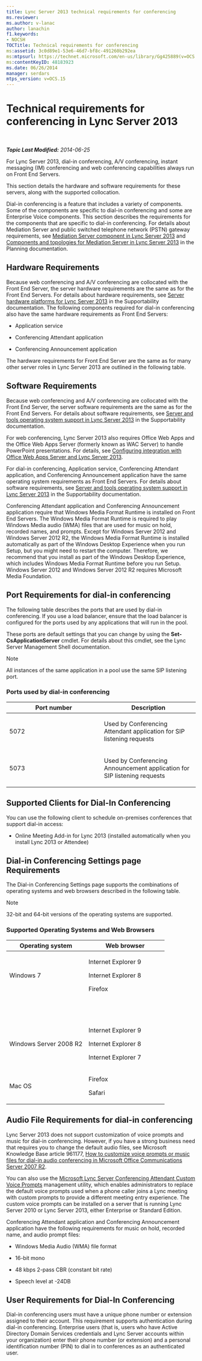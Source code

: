 ```yaml
---
title: Lync Server 2013 technical requirements for conferencing
ms.reviewer: 
ms.author: v-lanac
author: lanachin
f1.keywords:
- NOCSH
TOCTitle: Technical requirements for conferencing
ms:assetid: 3c0d89e1-53e6-46d7-bf8c-491260b292ea
ms:mtpsurl: https://technet.microsoft.com/en-us/library/Gg425889(v=OCS.15)
ms:contentKeyID: 48183923
ms.date: 06/26/2014
manager: serdars
mtps_version: v=OCS.15
---
```


<div data-xmlns="http://www.w3.org/1999/xhtml">

<div class="topic" data-xmlns="http://www.w3.org/1999/xhtml" data-msxsl="urn:schemas-microsoft-com:xslt" data-cs="http://msdn.microsoft.com/">

<div data-asp="https://msdn2.microsoft.com/asp">

# Technical requirements for conferencing in Lync Server 2013

</div>

<div id="mainSection">

<div id="mainBody">

<span> </span>

_**Topic Last Modified:** 2014-06-25_

For Lync Server 2013, dial-in conferencing, A/V conferencing, instant messaging (IM) conferencing and web conferencing capabilities always run on Front End Servers.

This section details the hardware and software requirements for these servers, along with the supported collocation.

Dial-in conferencing is a feature that includes a variety of components. Some of the components are specific to dial-in conferencing and some are Enterprise Voice components. This section describes the requirements for the components that are specific to dial-in conferencing. For details about Mediation Server and public switched telephone network (PSTN) gateway requirements, see [Mediation Server component in Lync Server 2013](lync-server-2013-mediation-server-component.md) and [Components and topologies for Mediation Server in Lync Server 2013](lync-server-2013-components-and-topologies-for-mediation-server.md) in the Planning documentation.

<div>

## Hardware Requirements

Because web conferencing and A/V conferencing are collocated with the Front End Server, the server hardware requirements are the same as for the Front End Servers. For details about hardware requirements, see [Server hardware platforms for Lync Server 2013](lync-server-2013-server-hardware-platforms.md) in the Supportability documentation. The following components required for dial-in conferencing also have the same hardware requirements as Front End Servers:

  - Application service

  - Conferencing Attendant application

  - Conferencing Announcement application

The hardware requirements for Front End Server are the same as for many other server roles in Lync Server 2013 are outlined in the following table.

</div>

<div>

## Software Requirements

Because web conferencing and A/V conferencing are collocated with the Front End Server, the server software requirements are the same as for the Front End Servers. For details about software requirements, see [Server and tools operating system support in Lync Server 2013](lync-server-2013-server-and-tools-operating-system-support.md) in the Supportability documentation.

For web conferencing, Lync Server 2013 also requires Office Web Apps and the Office Web Apps Server (formerly known as WAC Server) to handle PowerPoint presentations. For details, see [Configuring integration with Office Web Apps Server and Lync Server 2013](lync-server-2013-enabling-office-web-apps-server-and-lync-server-2013.md).

For dial-in conferencing, Application service, Conferencing Attendant application, and Conferencing Announcement application have the same operating system requirements as Front End Servers. For details about software requirements, see [Server and tools operating system support in Lync Server 2013](lync-server-2013-server-and-tools-operating-system-support.md) in the Supportability documentation.

Conferencing Attendant application and Conferencing Announcement application require that Windows Media Format Runtime is installed on Front End Servers. The Windows Media Format Runtime is required to play Windows Media audio (WMA) files that are used for music on hold, recorded names, and prompts. Except for Windows Server 2012 and Windows Server 2012 R2, the Windows Media Format Runtime is installed automatically as part of the Windows Desktop Experience when you run Setup, but you might need to restart the computer. Therefore, we recommend that you install as part of the Windows Desktop Experience, which includes Windows Media Format Runtime before you run Setup. Windows Server 2012 and Windows Server 2012 R2 requires Microsoft Media Foundation.

</div>

<div>

## Port Requirements for dial-in conferencing

The following table describes the ports that are used by dial-in conferencing. If you use a load balancer, ensure that the load balancer is configured for the ports used by any applications that will run in the pool.

These ports are default settings that you can change by using the **Set-CsApplicationServer** cmdlet. For details about this cmdlet, see the Lync Server Management Shell documentation.

<div>


> [!NOTE]  
> All instances of the same application in a pool use the same SIP listening port.



</div>

### Ports used by dial-in conferencing

<table>
<colgroup>
<col style="width: 50%" />
<col style="width: 50%" />
</colgroup>
<thead>
<tr class="header">
<th>Port number</th>
<th>Description</th>
</tr>
</thead>
<tbody>
<tr class="odd">
<td><p>5072</p></td>
<td><p>Used by Conferencing Attendant application for SIP listening requests</p></td>
</tr>
<tr class="even">
<td><p>5073</p></td>
<td><p>Used by Conferencing Announcement application for SIP listening requests</p></td>
</tr>
</tbody>
</table>


</div>

<div>

## Supported Clients for Dial-In Conferencing

You can use the following client to schedule on-premises conferences that support dial-in access:

  - Online Meeting Add-in for Lync 2013 (installed automatically when you install Lync 2013 or Attendee)

</div>

<div>

## Dial-in Conferencing Settings page Requirements

The Dial-in Conferencing Settings page supports the combinations of operating systems and web browsers described in the following table.

<div>


> [!NOTE]  
> 32-bit and 64-bit versions of the operating systems are supported.



</div>

### Supported Operating Systems and Web Browsers

<table>
<colgroup>
<col style="width: 50%" />
<col style="width: 50%" />
</colgroup>
<thead>
<tr class="header">
<th>Operating system</th>
<th>Web browser</th>
</tr>
</thead>
<tbody>
<tr class="odd">
<td><p>Windows 7</p></td>
<td><p>Internet Explorer 9</p>
<p>Internet Explorer 8</p>
<p>Firefox</p></td>
</tr>
<tr class="even">
<td> </td>
<td> </td>
</tr>
<tr class="odd">
<td> </td>
<td> </td>
</tr>
<tr class="even">
<td><p>Windows Server 2008 R2</p></td>
<td><p>Internet Explorer 9</p>
<p>Internet Explorer 8</p>
<p>Internet Explorer 7</p></td>
</tr>
<tr class="odd">
<td><p>Mac OS</p></td>
<td><p>Firefox</p>
<p>Safari</p></td>
</tr>
</tbody>
</table>


</div>

<div>

## Audio File Requirements for dial-in conferencing

Lync Server 2013 does not support customization of voice prompts and music for dial-in conferencing. However, if you have a strong business need that requires you to change the default audio files, see Microsoft Knowledge Base article 961177, [How to customize voice prompts or music files for dial-in audio conferencing in Microsoft Office Communications Server 2007 R2](https://go.microsoft.com/fwlink/p/?linkid=3052%26kbid=961177).

You can also use the [Microsoft Lync Server Conferencing Attendant Custom Voice Prompts](https://go.microsoft.com/fwlink/p/?linkid=396880) management utility, which enables administrators to replace the default voice prompts used when a phone caller joins a Lync meeting with custom prompts to provide a different meeting entry experience. The custom voice prompts can be installed on a server that is running Lync Server 2010 or Lync Server 2013, either Enterprise or Standard Edition.

Conferencing Attendant application and Conferencing Announcement application have the following requirements for music on hold, recorded name, and audio prompt files:

  - Windows Media Audio (WMA) file format

  - 16-bit mono

  - 48 kbps 2-pass CBR (constant bit rate)

  - Speech level at -24DB

</div>

<div>

## User Requirements for Dial-In Conferencing

Dial-in conferencing users must have a unique phone number or extension assigned to their account. This requirement supports authentication during dial-in conferencing. Enterprise users (that is, users who have Active Directory Domain Services credentials and Lync Server accounts within your organization) enter their phone number (or extension) and a personal identification number (PIN) to dial in to conferences as an authenticated user.

</div>

</div>

<span> </span>

</div>

</div>

</div>

